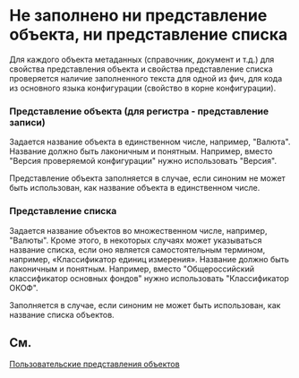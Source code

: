 # Не заполнено ни представление объекта, ни представление списка

Для каждого объекта метаданных (справочник, документ и т.д.) для свойства представления объекта и свойства представление списка проверяется наличие заполненного текста для одной из фич, для кода из основного языка конфигурации (свойство в корне конфигурации).


### Представление объекта (для регистра - представление записи)

Задается название объекта в единственном числе, например, "Валюта". Название должно быть лаконичным и понятным. Например, вместо "Версия проверяемой конфигурации" нужно использовать "Версия".

Представление объекта заполняется в случае, если синоним не может быть использован, как название объекта в единственном числе. 

### Представление списка

Задается название объектов во множественном числе, например, "Валюты". Кроме этого, в некоторых случаях может указываться название списка, если оно является самостоятельным термином, например, «Классификатор единиц измерения». Название должно быть лаконичным и понятным. Например, вместо "Общероссийский классификатор основных фондов" нужно использовать "Классификатор ОКОФ".

Заполняется в случае, если синоним не может быть использован, как название списка объектов. 



## См.

[Пользовательские представления объектов](https://its.1c.ru/db/v8std#content:468:hdoc)
